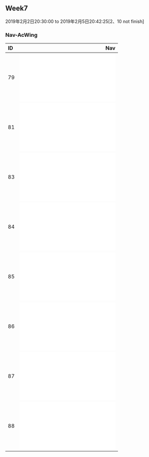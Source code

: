 ## Week7
2019年2月2日20:30:00 to 2019年2月5日20:42:25[2、10 not finish]

### Nav-AcWing
| ID   |                                Nav                                           |
| :----| ----------------------------------------------------------------------------:|
| 79   | ![maxInWindows](1/maxInWindows.md)                                           |
| 81   | ![isContinuous](3/isContinuous.md)                                           |
| 83   | ![lastRemaining](4/lastRemaining.md)                                         |
| 84   | ![maxDiff](5/maxDiff.md)                                                     |
| 85   | ![getSum](6/getSum.md)                                                       |
| 86   | ![add](7/add.md)                                                             |
| 87   | ![multiply](8/multiply.md)                                                   |
| 88   | ![strToInt](9/strToInt.md)                                                   |


